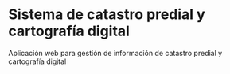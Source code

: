 # Sistema de catastro predial y cartografía digital

Aplicación web para gestión de información de catastro predial y cartografía digital
